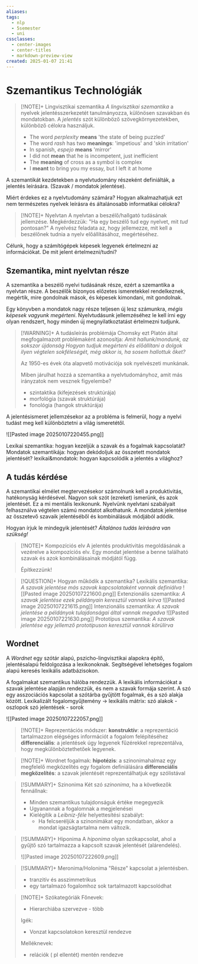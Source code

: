 ```yaml
---
aliases: 
tags:
  - nlp
  - 5semester
  - uni
cssclasses:
  - center-images
  - center-titles
  - markdown-preview-view
created: 2025-01-07 21:41
---
```


# Szemantikus Technológiák

>[!NOTE]+ Lingvisztikai szemantika
>*A lingvisztikai szemantika* a nyelvek jelentésszerkezetét tanulmányozza, különösen szavakban és mondatokban.
>A *jelentés* szót különböző szövegkörnyezetekben, különböző célokra használjuk.
>- The word *perplexity* **means** 'the state of being puzzled'
>- The word *rash* has two **meanings**: 'impetious' and 'skin irritation'
>- In spanish, *espejo* **means** 'mirror'
>- I did not **mean** that he is incompetent, just inefficient
>- The **meaning** of cross as a symbol is complex
>- I **meant** to bring you my essay, but I left it at home

A szemantikát kezdetekben a nyelvtudomány részeként definiálták, a jelentés leírására. (Szavak / mondatok jelentése). 

Miért érdekes ez a nyelvtudomány számára?
Hogyan alkalmazhatjuk ezt nem természetes nyelvek leírásra és általánosabb informatikai célokra?


>[!NOTE]+ Nyelvtan
>A nyelvtan a beszélő/hallgató tudásának jellemzése. Megkérdezzük:
>"Ha egy beszélő tud egy nyelvet, mit *tud* pontosan?"
>A nyelvész feladata az, hogy jellemezze, mit kell a beszélőnek tudnia a nyelv előállításához, megértéséhez.

Célunk, hogy a számítógépek képesek legyenek értelmezni az információkat. De mit jelent értelmezni/tudni?

## Szemantika, mint nyelvtan része

A szemantika a beszélő nyelvi tudásának része, ezért a szemantika a nyelvtan része. A beszélők bizonyos előzetes ismeretekkel rendelkeznek, megértik, mire gondolnak mások, és képesek kimondani, mit gondolnak.

Egy könyvben a mondatok nagy része teljesen új lesz számunkra, *mégis képesek vagyunk megérteni*. Nyelvtudásunk jellemzéséhez le kell írni egy olyan rendszert, hogy minden új megnyilatkoztatást értelmezni tudjunk.

>[!WARNING]+ A tudásleírás problémája
>Chomsky ezt Platón által megfogalmazott problémaként azonosítja:
>*Amit hallunk/mondunk, az sokszor újdonság*
>*Hogyan tudjuk megérteni és előállítani a dolgok ilyen végtelen sokféleségét, még akkor is, ha sosem hallottuk őket?*
>
>Az 1950-es évek óta alapvető motivációja sok nyelvészeti munkának.
>
>Miben járulhat hozzá a szemantika a nyelvtudományhoz, amit más irányzatok nem vesznek figyelembe?
> - szintaktika (kifejezések struktúrája)
> - morfológia (szavak struktúrája)
> - fonológia (hangok struktúrája)

A jelentésismeret jellemzésekor az a probléma is felmerül, hogy a nyelvi tudást meg kell különböztetni a világ ismeretétől.

![[Pasted image 20250107220455.png]]

Lexikai szemantika: hogyan kezeljük a szavak és a fogalmak kapcsolatát?
Mondatok szemantikája: hogyan dekódoljuk az összetett mondatok jelentését?
lexikai&mondatok: hogyan kapcsolódik a jelentés a világhoz?

## A tudás kérdése

A szemantikai elmélet megtervezésekor  számolnunk kell a produktivitás, hatékonyság kérdésével. Nagyon sok szót (ezreket) ismerünk, és azok jelentését. Ez a mi mentális lexikonunk. Nyelvünk nyelvtani szabályait felhasználva végtelen számú mondatot alkothatunk. A mondatok jelentése az összetevő szavaik jelentéséből és kombinálásuk módjából adódik.

Hogyan írjuk le mindegyik jelentését?
*Általános tudás leírására van szükség!*

>[!NOTE]+ Kompozíciós elv
>A jelentés produktivitás megoldásának a vezérelve a kompozíciós elv.
>Egy mondat jelentése a benne található szavak és azok kombinálásainak módjától függ.
>
>Építkezzünk!

>[!QUESTION]+ Hogyan működik a szemantika?
>Lexikális szemantika:
>*A szavak jelentése más szavak kapcsolataként vannak definiálva*
>![[Pasted image 20250107221600.png]]
>Extenzionális szemantika:
>*A szavak jelentése ezek példányain keresztül vannak leírva*
>![[Pasted image 20250107221615.png]]
>Intenzionális szemantika:
>*A szavak jelentése a példányok tulajdonságai által vannak megadva*
>![[Pasted image 20250107221630.png]]
>Prototípus szemantika:
>*A szavak jelentése egy jellemző prototípuson keresztül vannak körülírva*



## Wordnet

A *Wordnet* egy szótár alapú, pszicho-lingvisztikai alapokra építő, jelentésalapú feldolgozása a lexikonoknak. Segítségével lehetséges fogalom alapú keresés lexikális adatbázisokon. 

A fogalmakat szemantikus hálóba rendezzük. A lexikális információkat a szavak jelentése alapján rendezzük, és nem a szavak formája szerint.
A szó egy asszociációs kapcsolat a szótárba gyűjtött fogalmak, és a szó alakja között. 
Lexikalizált fogalomgyűjtemény -> lexikális mátrix:
szó alakok - oszlopok
szó jelentések - sorok

![[Pasted image 20250107222057.png]]

> [!NOTE]+ Reprezentációs módszer:
> **konstruktív**: a reprezentáció tartalmazzon elégséges információt a fogalom felépítéséhez
> **differenciális**: a jelentések úgy legyenek fűzérekkel reprezentálva, hogy megkülönböztethetőek legyenek.

> [!NOTE]+ Wordnet fogalmak:
> **hipotézis**: a szinonimahalmaz egy megfelelő megközelítés egy fogalom definiálására
> **differenciális megközelítés**: a szavak jelentését reprezentálhatjuk egy szólistával


>[!SUMMARY]+ Szinonima
>Két szó *szinonima*, ha a következők fennállnak:
>- Minden szemantikus tulajdonságuk értéke megegyezik
>- Ugyanannak a fogalomnak a megjelenései
>- Kielégítik a *Leibniz-féle* helyettesítési szabályt:
>	- Ha felcseréljük a szinonimákat egy mondatban, akkor a mondat igazságtartalma nem változik.

>[!SUMMARY]+ Hiponima
>A *hiponima* olyan szókapcsolat, ahol a gyűjtő szó tartalmazza a kapcsolt szavak jelentését (alárendelés).
>
>![[Pasted image 20250107222609.png]]

>[!SUMMARY]+ Meronima/Holonima
>"Része" kapcsolat a jelentésben.
>- tranzitív és asszimmetrikus
>- egy tartalmazó fogalomhoz sok tartalmazott kapcsolódhat

>[!NOTE]+ Szókategóriák
>Főnevek:
>- Hierarchiába szervezve - több
>
>Igék:
>- Vonzat kapcsolatokon keresztül rendezve
>
>Melléknevek:
>- relációk ( pl ellentét) mentén rendezve

